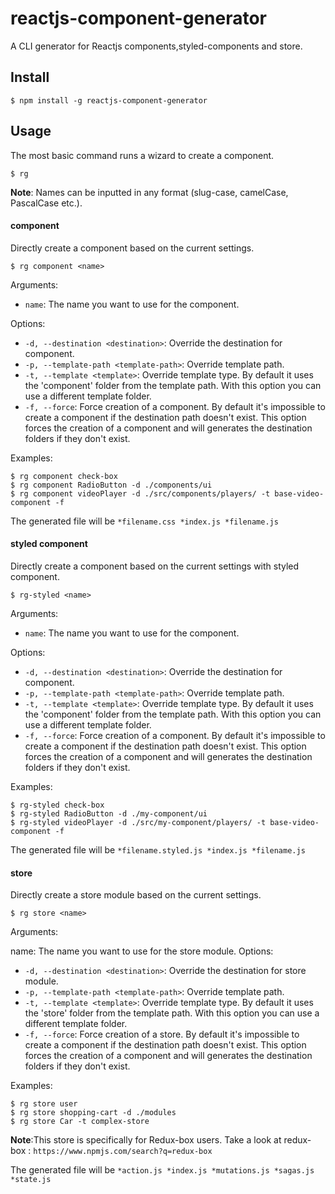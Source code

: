 # reactjs-component-generator
A CLI generator for Reactjs components,styled-components and store.

## Install

```console
$ npm install -g reactjs-component-generator
```

## Usage

The most basic command runs a wizard to create a component.

```console
$ rg
```

**Note**: Names can be inputted in any format (slug-case, camelCase, PascalCase etc.).

#### component

Directly create a component based on the current settings.

```console
$ rg component <name>
```

Arguments:

* ```name```: The name you want to use for the component.

Options:

* ```-d, --destination <destination>```: Override the destination for component.
* ```-p, --template-path <template-path>```: Override template path.
* ```-t, --template <template>```: Override template type. By default it uses the 'component' folder from the template path. With this option you can use a different template folder.
* ```-f, --force```: Force creation of a component. By default it's impossible to create a component if the destination path doesn't exist. This option forces the creation of a component and will generates the destination folders if they don't exist.

Examples:
```console
$ rg component check-box
$ rg component RadioButton -d ./components/ui
$ rg component videoPlayer -d ./src/components/players/ -t base-video-component -f
```

The generated file will be
`*filename.css
*index.js
*filename.js`

#### styled component

Directly create a component based on the current settings with styled component.

```console
$ rg-styled <name>
```

Arguments:

* ```name```: The name you want to use for the component.

Options:

* ```-d, --destination <destination>```: Override the destination for component.
* ```-p, --template-path <template-path>```: Override template path.
* ```-t, --template <template>```: Override template type. By default it uses the 'component' folder from the template path. With this option you can use a different template folder.
* ```-f, --force```: Force creation of a component. By default it's impossible to create a component if the destination path doesn't exist. This option forces the creation of a component and will generates the destination folders if they don't exist.

Examples:
```console
$ rg-styled check-box
$ rg-styled RadioButton -d ./my-component/ui
$ rg-styled videoPlayer -d ./src/my-component/players/ -t base-video-component -f
```

The generated file will be
`*filename.styled.js
*index.js
*filename.js`

#### store
Directly create a store module based on the current settings.

```console
$ rg store <name>
```

Arguments:

name: The name you want to use for the store module.
Options:

* ```-d, --destination <destination>```: Override the destination for store module.
* ```-p, --template-path <template-path>```: Override template path.
* ```-t, --template <template>```: Override template type. By default it uses the 'store' folder from the template path. With this option you can use a different template folder.
* ```-f, --force```: Force creation of a store. By default it's impossible to create a component if the destination path doesn't exist. This option forces the creation of a component and will generates the destination folders if they don't exist.

Examples:
```
$ rg store user
$ rg store shopping-cart -d ./modules
$ rg store Car -t complex-store
```

**Note**:This store is specifically for Redux-box users.
Take a look at redux-box : ```https://www.npmjs.com/search?q=redux-box```

The generated file will be
`
*action.js
*index.js
*mutations.js
*sagas.js
*state.js
`
